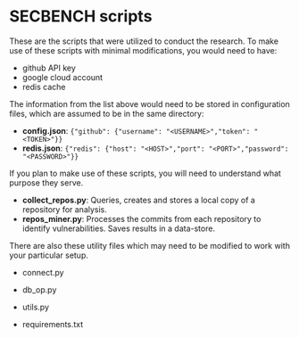 # SECBENCH scripts

These are the scripts that were utilized to conduct the research.
To make use of these scripts with minimal modifications, you would need to have:
- github API key
- google cloud account
- redis cache


The information from the list above would need to be stored in configuration files, which are assumed to be in the same directory:
 - **config.json**: 
    ```{"github": {"username": "<USERNAME>","token": "<TOKEN>"}}```
 - **redis.json**:
     ```{"redis": {"host": "<HOST>","port": "<PORT>","password": "<PASSWORD>"}}```

If you plan to make use of these scripts, you will need to understand what purpose they serve.
 - **collect_repos.py**: Queries, creates and stores a local copy of a repository for analysis.
 - **repos_miner.py**: Processes the commits from each repository to identify vulnerabilities. Saves results in a data-store.

There are also these utility files which may need to be modified to work with your particular setup.
 - connect.py
 - db_op.py
 - utils.py

 - requirements.txt
